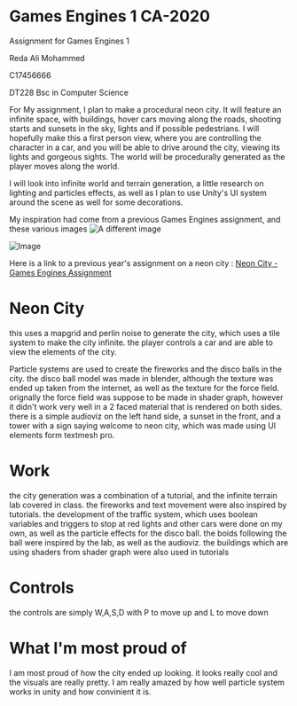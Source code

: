# Games Engines 1 CA-2020
Assignment for Games Engines 1

Reda Ali Mohammed 

C17456666 

DT228 Bsc in Computer Science 

For My assignment, I plan to make a procedural neon city. It will feature an infinite space, with buildings, hover cars moving along the roads, shooting starts and sunsets in the sky, lights and if possible pedestrians. I will hopefully make this a first person view, where you are controlling the character in a car, and you will be able to drive around the city, viewing its lights and gorgeous sights. The world will be procedurally generated as the player moves along the world. 

I will look into infinite world and terrain generation, a little research on lighting and particles effects, as well as I plan to use Unity's UI system around the scene as well for some decorations.

My inspiration had come from a previous Games Engines assignment, and these various images
![A different image](https://image.freepik.com/free-vector/abstract-neon-city-background_75059-129.jpg)

![Image](https://static.turbosquid.com/Preview/2019/03/31__00_10_32/screenshot001.jpg12CFF4F8-6D74-4D89-8106-CF2084A657B9Default.jpg)

Here is a link to a previous year's assignment on a neon city : 
[ Neon City - Games Engines Assignment ](https://www.youtube.com/watch?v=On763TdQhWg&list=PL1n0B6z4e_E6GaGOHiBdPSW0QzICdGs4X&index=6)


# Neon City

this uses a mapgrid and perlin noise to generate the city, which uses a tile system to make the city infinite. the player controls a car and are able to view the elements of the city.

Particle systems are used to create the fireworks and the disco balls in the city. the disco ball model was made in blender, although the texture was ended up taken from the internet, as well as the texture for the force field. orignally the force field was suppose to be made in shader graph, however it didn't work very well in a 2 faced material that is rendered on both sides. there is a simple audioviz on the left hand side, a sunset in the front, and a tower with a sign saying welcome to neon city, which was made using UI elements form textmesh pro.

# Work

the city generation was a combination of a tutorial, and the infinite terrain lab covered in class. the fireworks and text movement were also inspired by tutorials. the development of the traffic system, which uses boolean variables and triggers to stop at red lights and other cars were done on my own, as well as the particle effects for the disco ball. the boids following the ball were inspired by the lab, as well as the audioviz. the buildings which are using shaders from shader graph were also used in tutorials

# Controls
the controls are simply W,A,S,D with P to move up and L to move down

# What I'm most proud of
I am most proud of how the city ended up looking. it looks really cool and the visuals are really pretty. I am really amazed by how well particle system works in unity and how convinient it is.
